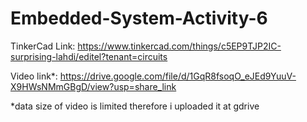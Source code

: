 # Embedded-System-Activity-6


TinkerCad Link: https://www.tinkercad.com/things/c5EP9TJP2IC-surprising-lahdi/editel?tenant=circuits

Video link*: https://drive.google.com/file/d/1GqR8fsoqO_eJEd9YuuV-X9HWsNMmGBgD/view?usp=share_link

*data size of video is limited therefore i uploaded it at gdrive
